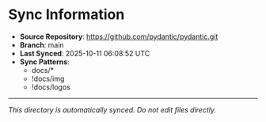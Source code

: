 # Sync Information

- **Source Repository**: https://github.com/pydantic/pydantic.git
- **Branch**: main
- **Last Synced**: 2025-10-11 06:08:52 UTC
- **Sync Patterns**:
  - docs/*
  - !docs/img
  - !docs/logos

---
*This directory is automatically synced. Do not edit files directly.*

